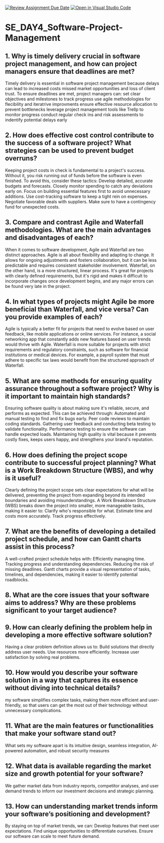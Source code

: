 [![Review Assignment Due Date](https://classroom.github.com/assets/deadline-readme-button-22041afd0340ce965d47ae6ef1cefeee28c7c493a6346c4f15d667ab976d596c.svg)](https://classroom.github.com/a/9pw6JKcu)
[![Open in Visual Studio Code](https://classroom.github.com/assets/open-in-vscode-2e0aaae1b6195c2367325f4f02e2d04e9abb55f0b24a779b69b11b9e10269abc.svg)](https://classroom.github.com/online_ide?assignment_repo_id=18511528&assignment_repo_type=AssignmentRepo)
# SE_DAY4_Software-Project-Management
## 1. Why is timely delivery crucial in software project management, and how can project managers ensure that deadlines are met?
Timely delivery is essential in software project management because delays can lead to increased costs missed market opportunities and loss of client trust. To ensure deadlines are met, project managers can:
set clear objectives and milestones to track progress
use agile methodologies for flecibility and iteratrive improvments
ensure effective resource allocation to prevent bottlenecks
leverage project management tools like Trellp to monitor progress
conduct regular check ins and risk assessments to indentify potential delays early

## 2. How does effective cost control contribute to the success of a software project? What strategies can be used to prevent budget overruns?
Keeping project costs in check is fundamental to a project's success. Without it, you risk running out of funds before the software is even finished. To avoid this, consider these tactics:
Develop detailed, accurate budgets and forecasts.
Closely monitor spending to catch any deviations early on.
Focus on building essential features first to avoid unnecessary additions.
Use cost-tracking software to keep a tight rein on expenses.
Negotiate favorable deals with suppliers.
Make sure to have a contingency fund for unexpected costs.

## 3. Compare and contrast Agile and Waterfall methodologies. What are the main advantages and disadvantages of each?
When it comes to software development, Agile and Waterfall are two distinct approaches.
Agile is all about flexibility and adapting to change. It allows for ongoing adjustments and fosters collaboration, but it can be less predictable and requires consistent stakeholder involvement.
Waterfall, on the other hand, is a more structured, linear process. It's great for projects with clearly defined requirements, but it's rigid and makes it difficult to incorporate changes once development begins, and any major errors can be found very late in the project.

## 4. In what types of projects might Agile be more beneficial than Waterfall, and vice versa? Can you provide examples of each?
Agile is typically a better fit for projects that need to evolve based on user feedback, like mobile applications or online services. For instance, a social networking app that constantly adds new features based on user trends would thrive with Agile.
Waterfall is more suitable for projects with strict requirements and regulatory constraints, such as software for financial institutions or medical devices. For example, a payroll system that must adhere to specific tax laws would benefit from the structured approach of Waterfall.

## 5. What are some methods for ensuring quality assurance throughout a software project? Why is it important to maintain high standards?
Ensuring software quality is about making sure it's reliable, secure, and performs as expected. This can be achieved through:
Automated and manual testing to find and fix bugs early.
Peer code reviews to maintain coding standards.
Gathering user feedback and conducting beta testing to validate functionality.
Performance testing to ensure the software can handle expected loads.
Maintaining high quality is vital because it prevents costly fixes, keeps users happy, and strengthens your brand's reputation.

## 6. How does defining the project scope contribute to successful project planning? What is a Work Breakdown Structure (WBS), and why is it useful?
Clearly defining the project scope sets clear expectations for what will be delivered, preventing the project from expanding beyond its intended boundaries and avoiding misunderstandings.
A Work Breakdown Structure (WBS) breaks down the project into smaller, more manageable tasks, making it easier to:
Clarify who's responsible for what.
Estimate time and costs more accurately.
Track progress effectively.

## 7. What are the benefits of developing a detailed project schedule, and how can Gantt charts assist in this process?
A well-crafted project schedule helps with:
Efficiently managing time.
Tracking progress and understanding dependencies.
Reducing the risk of missing deadlines.
Gantt charts provide a visual representation of tasks, timelines, and dependencies, making it easier to identify potential roadblocks.

## 8. What are the core issues that your software aims to address? Why are these problems significant to your target audience?

## 9. How can clearly defining the problem help in developing a more effective software solution?
Having a clear problem definition allows us to:
Build solutions that directly address user needs.
Use resources more efficiently.
Increase user satisfaction by solving real problems.

## 10. How would you describe your software solution in a way that captures its essence without diving into technical details?
my software simplifies complex tasks, making them more efficient and user-friendly, so that users can get the most out of their technology without unnecessary complications.

## 11. What are the main features or functionalities that make your software stand out?
What sets my software apart is its intuitive design, seamless integration, AI-powered automation, and robust security measures

## 12. What data is available regarding the market size and growth potential for your software?
We gather market data from industry reports, competitor analyses, and user demand trends to inform our investment decisions and strategic planning.

## 13. How can understanding market trends inform your software’s positioning and development?
By staying on top of market trends, we can:
Develop features that meet user expectations.
Find unique opportunities to differentiate ourselves.
Ensure our software can scale to meet future demand.

